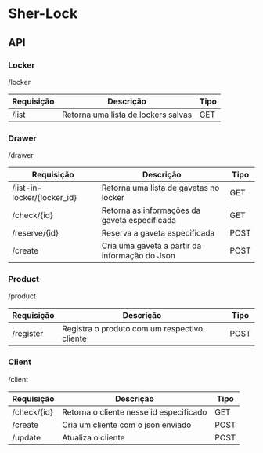 # Sher-Lock

## API

### Locker

/locker

| Requisição | Descrição | Tipo |
| -------------- | --------------- | ---- |
| /list | Retorna uma lista de lockers salvas | GET |

### Drawer

/drawer

| Requisição | Descrição | Tipo |
| --------------- | --------------- | --------------- |
| /list-in-locker/{locker_id} | Retorna uma lista de gavetas no locker | GET |
| /check/{id} | Retorna as informações da gaveta especificada | GET |
| /reserve/{id} | Reserva a gaveta especificada | POST |
| /create | Cria uma gaveta a partir da informação do Json | POST |

### Product

/product

| Requisição | Descrição | Tipo |
| --------------- | --------------- | --------------- |
| /register | Registra o produto com um respectivo cliente | POST |

### Client

/client

| Requisição | Descrição | Tipo |
| --------- | --------- | ---- |
| /check/{id} | Retorna o cliente nesse id especificado | GET |
| /create | Cria um cliente com o json enviado | POST |
| /update | Atualiza o cliente | POST | 


